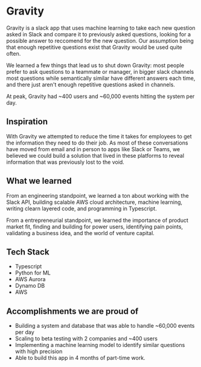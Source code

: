 # Gravity
Gravity is a slack app that uses machine learning to take each new question asked in Slack and compare it to previously asked questions, looking for a possible answer to reccomend for the new question. Our assumption being that enough repetitive questions exist that Gravity would be used quite often. 

We learned a few things that lead us to shut down Gravity: most people prefer to ask questions to a teammate or manager, in bigger slack channels most questions while semantically similar have different answers each time, and there just aren't enough repetitive questions asked in channels.

At peak, Gravity had ~400 users and ~60,000 events hitting the system per day.

## Inspiration
With Gravity we attempted to reduce the time it takes for employees to get the information they need to do their job. As most of these conversations have moved from email and in person to apps like Slack or Teams, we believed we could build a solution that lived in these platforms to reveal information that was previously lost to the void.

## What we learned
From an engineering standpoint, we learned a ton about working with the Slack API, building scalable AWS cloud architecture, machine learning, writing clearn layered code, and programming in Typescript.

From a entrepreneurial standpoint, we learned the importance of product market fit, finding and building for power users, identifying pain points, validating a business idea, and the world of venture capital.

## Tech Stack
* Typescript
* Python for ML
* AWS Aurora
* Dynamo DB
* AWS

## Accomplishments we are proud of
* Building a system and database that was able to handle ~60,000 events per day
* Scaling to beta testing with 2 companies and ~400 users
* Implementing a machine learning model to identify similar questions with high precision
* Able to build this app in 4 months of part-time work.

